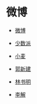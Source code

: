 # 微博


<div id = "首"></div>
<script src = "../js/首.js"></script>


* [微博](https://m.weibo.cn/)


* [少数派](https://m.weibo.cn/u/1914010467)
* [小麦](https://m.weibo.cn/u/1611435224)


* [郭新建](https://m.weibo.cn/u/5243509390)
* [林书明](https://m.weibo.cn/u/1811781304)
* [李解](https://m.weibo.cn/u/1402788537)
